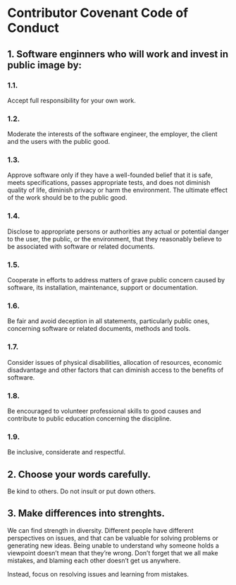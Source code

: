 # Contributor Covenant Code of Conduct

## 1. Software enginners who will work and invest in public image by:

### 1.1.
Accept full responsibility for your own work.

### 1.2.
Moderate the interests of the software engineer, the employer, the client and the users with the public good.

### 1.3. 
Approve software only if they have a well-founded belief that it is safe, meets specifications, passes appropriate tests, and does not diminish quality of life, diminish privacy or harm the environment. The ultimate effect of the work should be to the public good.

### 1.4. 
Disclose to appropriate persons or authorities any actual or potential danger to the user, the public, or the environment, that they reasonably believe to be associated with software or related documents.

### 1.5. 
Cooperate in efforts to address matters of grave public concern caused by software, its installation, maintenance, support or documentation.

### 1.6. 
Be fair and avoid deception in all statements, particularly public ones, concerning software or related documents, methods and tools.

### 1.7. 
Consider issues of physical disabilities, allocation of resources, economic disadvantage and other factors that can diminish access to the benefits of software.

### 1.8.
Be encouraged to volunteer professional skills to good causes and contribute to public education concerning the discipline.

### 1.9.
Be inclusive, considerate and respectful.

## 2. Choose your words carefully.
Be kind to others. Do not insult or put down others.

## 3. Make differences into strenghts.
We can find strength in diversity. Different people have different perspectives on issues, and that can be valuable for solving problems or generating new ideas. Being unable to understand why someone holds a viewpoint doesn’t mean that they’re wrong. Don’t forget that we all make mistakes, and blaming each other doesn’t get us anywhere.



Instead, focus on resolving issues and learning from mistakes.
